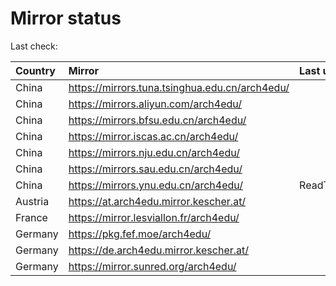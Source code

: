 <script src="./time.js"></script>
# Mirror status
Last check: <script type="text/javascript">localize(1693725276.2452154);</script>

|Country|Mirror|Last update|
|:------|:-----|:----------|
|China|https://mirrors.tuna.tsinghua.edu.cn/arch4edu/|<script type="text/javascript">localize(1693722680);</script>|
|China|https://mirrors.aliyun.com/arch4edu/|<script type="text/javascript">localize(1693636088);</script>|
|China|https://mirrors.bfsu.edu.cn/arch4edu/|<script type="text/javascript">localize(1693722680);</script>|
|China|https://mirror.iscas.ac.cn/arch4edu/|<script type="text/javascript">localize(1693636088);</script>|
|China|https://mirrors.nju.edu.cn/arch4edu/|<script type="text/javascript">localize(1693636088);</script>|
|China|https://mirrors.sau.edu.cn/arch4edu/|<script type="text/javascript">localize(1693636088);</script>|
|China|https://mirrors.ynu.edu.cn/arch4edu/|ReadTimeout|
|Austria|https://at.arch4edu.mirror.kescher.at/|<script type="text/javascript">localize(1693722680);</script>|
|France|https://mirror.lesviallon.fr/arch4edu/|<script type="text/javascript">localize(1693636088);</script>|
|Germany|https://pkg.fef.moe/arch4edu/|<script type="text/javascript">localize(1693722680);</script>|
|Germany|https://de.arch4edu.mirror.kescher.at/|<script type="text/javascript">localize(1693722680);</script>|
|Germany|https://mirror.sunred.org/arch4edu/|<script type="text/javascript">localize(1693722680);</script>|

<script src="./tablefilter/tablefilter.js"></script>
<script src="./table.js"></script>